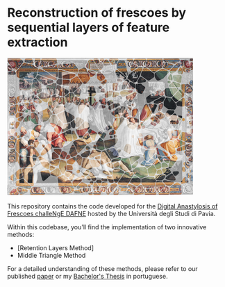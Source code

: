 # Reconstruction of frescoes by sequential layers of feature extraction
![background](Nebbia-ThePlague-of-Milan-mini.png)

This repository contains the code developed for the [Digital Anastylosis of Frescoes challeNgE DAFNE](https://vision.unipv.it/DAFchallenge/DAF-notice.html) hosted by the Università degli Studi di Pavia.

Within this codebase, you'll find the implementation of two innovative methods:

- [Retention Layers Method]
- Middle Triangle Method

For a detailed understanding of these methods, please refer to our published [paper](https://www.sciencedirect.com/science/article/abs/pii/S0167865521001422) or my [Bachelor's Thesis](https://repositorio.utfpr.edu.br/jspui/handle/1/26470) in portuguese.